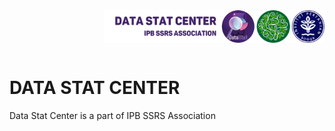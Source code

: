 <img src="https://github.com/datastat-ssrs/.github/blob/4b8fe9ff021baed0e99665ed846f6411e24e6735/Admin/DataStat-SSRS-ipb_Kanan.png" alt="ResearchGate" title="ResearchGate" width="70%" align="right"/>
<br />
<br />
<br />
<br />

# DATA STAT CENTER
Data Stat Center is a part of IPB SSRS Association
